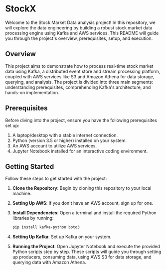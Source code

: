# StockX

Welcome to the Stock Market Data analysis project! In this repository, we will explore the data engineering by building a robust stock market data processing engine using Kafka and AWS services. This README will guide you through the project's overview, prerequisites, setup, and execution.

## Overview

This project aims to demonstrate how to process real-time stock market data using Kafka, a distributed event store and stream processing platform, coupled with AWS services like S3 and Amazon Athena for data storage, querying, and analysis. The project is divided into three main segments: understanding prerequisites, comprehending Kafka's architecture, and hands-on implementation.

## Prerequisites

Before diving into the project, ensure you have the following prerequisites set up:

1. A laptop/desktop with a stable internet connection.
2. Python (version 3.5 or higher) installed on your system.
3. An AWS account to utilize AWS services.
4. Jupyter Notebook installed for an interactive coding environment.

## Getting Started

Follow these steps to get started with the project:

1. **Clone the Repository**: Begin by cloning this repository to your local machine.
   
2. **Setting Up AWS**: If you don't have an AWS account, sign up for one.

3. **Install Dependencies**: Open a terminal and install the required Python libraries by running:
   
   ```bash
   pip install kafka-python boto3
   ```
   
4. **Setting Up Kafka**: Set up Kafka on your system. 

5. **Running the Project**: Open Jupyter Notebook and execute the provided Python scripts step by step. These scripts will guide you through setting up producers, consuming data, using AWS S3 for data storage, and querying data with Amazon Athena.


